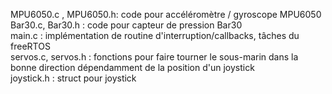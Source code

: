 MPU6050.c ,  MPU6050.h: code pour accéléromètre / gyroscope MPU6050 <br/>
Bar30.c, Bar30.h      : code pour capteur de pression Bar30 <br/>
main.c                : implémentation de routine d'interruption/callbacks, tâches du freeRTOS <br/>
servos.c, servos.h    : fonctions pour faire tourner le sous-marin dans la bonne direction dépendamment de la position d'un joystick <br/>
joystick.h            : struct pour joystick <br/>
